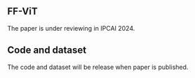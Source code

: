 ## FF-ViT
The paper is under reviewing in IPCAI 2024.
## Code and dataset
The code and dataset will be release when paper is published.
